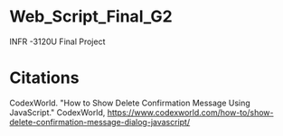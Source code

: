 # Web_Script_Final_G2
INFR -3120U Final Project

# Citations
CodexWorld. "How to Show Delete Confirmation Message Using JavaScript." CodexWorld, https://www.codexworld.com/how-to/show-delete-confirmation-message-dialog-javascript/
